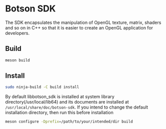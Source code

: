 # Botson SDK
The SDK encapsulates the manipulation of OpenGL texture, matrix, shaders and so on
in C++ so that it is easier to create an OpenGL application for developers.

## Build
```bash
meson build
```

## Install
```bash
sudo ninja-build -C build install
```

By default libbotson_sdk is installed at system library directory(/usr/local/lib64) and its documents are installed at
`/usr/local/share/doc/botson-sdk`. If you intend to change the default installation directory, then run this before installation

```bash
meson configure -Dprefix=/path/to/your/intended/dir build
```
